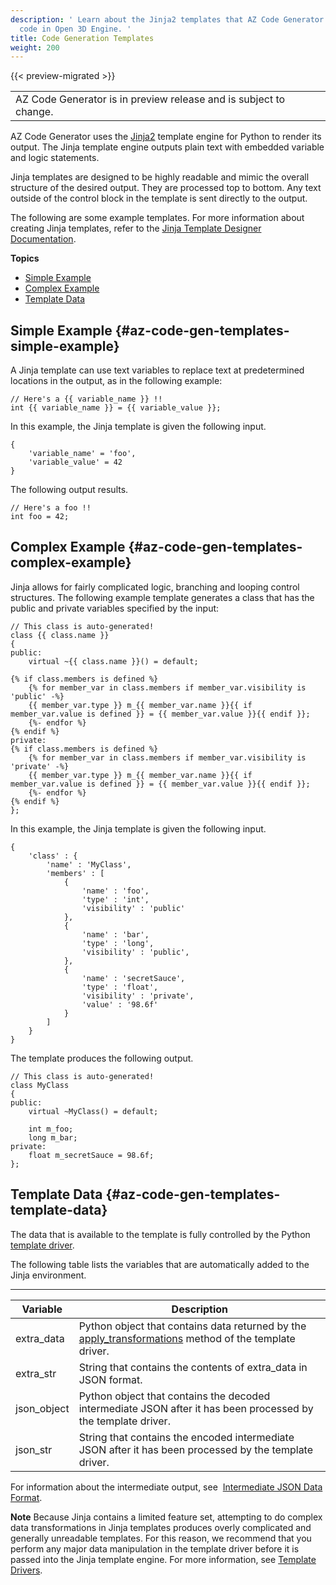 ```yaml
---
description: ' Learn about the Jinja2 templates that AZ Code Generator uses to generate
  code in Open 3D Engine. '
title: Code Generation Templates
weight: 200
---
```


{{< preview-migrated >}}

|  |
| --- |
| AZ Code Generator is in preview release and is subject to change\. |

AZ Code Generator uses the [Jinja2](http://jinja.pocoo.org/) template engine for Python to render its output\. The Jinja template engine outputs plain text with embedded variable and logic statements\.

Jinja templates are designed to be highly readable and mimic the overall structure of the desired output\. They are processed top to bottom\. Any text outside of the control block in the template is sent directly to the output\.

The following are some example templates\. For more information about creating Jinja templates, refer to the [Jinja Template Designer Documentation](http://jinja.pocoo.org/docs/dev/templates/)\.

**Topics**
+ [Simple Example](#az-code-gen-templates-simple-example)
+ [Complex Example](#az-code-gen-templates-complex-example)
+ [Template Data](#az-code-gen-templates-template-data)

## Simple Example {#az-code-gen-templates-simple-example}

A Jinja template can use text variables to replace text at predetermined locations in the output, as in the following example:

```
// Here's a {{ variable_name }} !!
int {{ variable_name }} = {{ variable_value }};
```

In this example, the Jinja template is given the following input\.

```
{
    'variable_name' = 'foo',
    'variable_value' = 42
}
```

The following output results\.

```
// Here's a foo !!
int foo = 42;
```

## Complex Example {#az-code-gen-templates-complex-example}

Jinja allows for fairly complicated logic, branching and looping control structures\. The following example template generates a class that has the public and private variables specified by the input:

```
// This class is auto-generated!
class {{ class.name }}
{
public:
    virtual ~{{ class.name }}() = default;

{% if class.members is defined %}
    {% for member_var in class.members if member_var.visibility is 'public' -%}
    {{ member_var.type }} m_{{ member_var.name }}{{ if member_var.value is defined }} = {{ member_var.value }}{{ endif }};
    {%- endfor %}
{% endif %}
private:
{% if class.members is defined %}
    {% for member_var in class.members if member_var.visibility is 'private' -%}
    {{ member_var.type }} m_{{ member_var.name }}{{ if member_var.value is defined }} = {{ member_var.value }}{{ endif }};
    {%- endfor %}
{% endif %}
};
```

In this example, the Jinja template is given the following input\.

```
{
    'class' : {
        'name' : 'MyClass',
        'members' : [
            {
                'name' : 'foo',
                'type' : 'int',
                'visibility' : 'public'
            },
            {
                'name' : 'bar',
                'type' : 'long',
                'visibility' : 'public',
            },
            {
                'name' : 'secretSauce',
                'type' : 'float',
                'visibility' : 'private',
                'value' : '98.6f'
            }
        ]
    }
}
```

The template produces the following output\.

```
// This class is auto-generated!
class MyClass
{
public:
    virtual ~MyClass() = default;

    int m_foo;
    long m_bar;
private:
    float m_secretSauce = 98.6f;
};
```

## Template Data {#az-code-gen-templates-template-data}

The data that is available to the template is fully controlled by the Python [template driver](/docs/user-guide/features/engine/codegen/template-drivers.md)\.

The following table lists the variables that are automatically added to the Jinja environment\.


****

| Variable | Description |
| --- | --- |
| extra\_data | Python object that contains data returned by the [apply\_transformations](/docs/userguide/codegen/template-drivers#az-code-gen-template-drivers-templatedriver-class-methods-apply-transformations) method of the template driver\. |
| extra\_str | String that contains the contents of extra\_data in JSON format\. |
| json\_object | Python object that contains the decoded intermediate JSON after it has been processed by the template driver\. |
| json\_str | String that contains the encoded intermediate JSON after it has been processed by the template driver\. |

For information about the intermediate output, see  [Intermediate JSON Data Format](/docs/userguide/codegen/intermediate-json-data-format.md)\.

**Note**
Because Jinja contains a limited feature set, attempting to do complex data transformations in Jinja templates produces overly complicated and generally unreadable templates\. For this reason, we recommend that you perform any major data manipulation in the template driver before it is passed into the Jinja template engine\. For more information, see [Template Drivers](/docs/user-guide/features/engine/codegen/template-drivers.md)\.